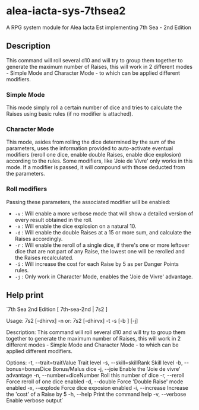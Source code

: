 # alea-iacta-sys-7thsea2
A RPG system module for Alea Iacta Est implementing 7th Sea - 2nd Edition

## Description
This command will roll several d10 and will try to group them together to generate the maximum number of Raises, this will work in 2 different modes - Simple Mode and Character Mode - to which can be applied different modifiers.

### Simple Mode
This mode simply roll a certain number of dice and tries to calculate the Raises using basic rules (if no modifier is attached).

### Character Mode
This mode, asides from rolling the dice determined by the sum of the parameters, uses the information provided to auto-activate eventual modifiers (reroll one dice, enable double Raises, enable dice explosion) according to the rules. Some modifiers, like 'Joie de Vivre' only works in this mode.
If a modifier is passed, it will compound with those deducted from the parameters.

### Roll modifiers
Passing these parameters, the associated modifier will be enabled:

* `-v` : Will enable a more verbose mode that will show a detailed version of every result obtained in the roll.
* `-x` : Will enable the dice explosion on a natural 10.
* `-d` : Will enable the double Raises at a 15 or more sum, and calculate the Raises accordingly.
* `-r` : Will enable the reroll of a single dice, if there's one or more leftover dice that are not part of any Raise, the lowest one will be rerolled and the Raises recalculated.
* `-i` : Will increase the cost for each Raise by 5 as per Danger Points rules.
* `-j` : Only work in Character Mode, enables the 'Joie de Vivre' advantage.

## Help print

`7th Sea 2nd Edition [ 7th-sea-2nd | 7s2 ]

Usage: 7s2 [-dhirvx] -n <diceNumber>
   or: 7s2 [-dhirvx] -t <traitRank> -s <skillRank> [-b <bonusDice>] [-j]

Description:
This command will roll several d10 and will try to group them
together to generate the maximum number of Raises, this will
work in 2 different modes - Simple Mode and Character Mode -
to which can be applied different modifiers.

Options:
  -t, --trait=traitValue    Trait level
  -s, --skill=skillRank     Skill level
  -b, --bonus=bonusDice     Bonus/Malus dice
  -j, --joie                Enable the 'Joie de vivre' advantage
  -n, --number=diceNumber   Roll this number of dice
  -r, --reroll              Force reroll of one dice enabled
  -d, --double              Force 'Double Raise' mode enabled
  -x, --explode             Force dice exposion enabled
  -i, --increase            Increase the 'cost' of a Raise by 5
  -h, --help                Print the command help
  -v, --verbose             Enable verbose output`